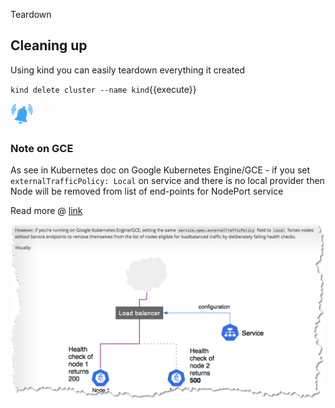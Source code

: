 Teardown 

## Cleaning up

Using kind you can easily teardown everything it created 

`kind delete cluster --name kind`{{execute}}


![](./assets/note.png)
### Note on GCE 

As see in Kubernetes doc on Google Kubernetes Engine/GCE - if you set `externalTrafficPolicy: Local` on service and there is no local provider then Node will be removed 
from list of end-points for NodePort service 

Read more @ [link](https://kubernetes.io/docs/tutorials/services/source-ip/#source-ip-for-services-with-type-loadbalancer)

![](./assets/GCP-handling.png)